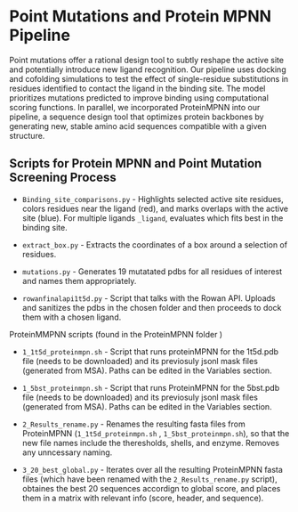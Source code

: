 # Point Mutations and Protein MPNN Pipeline 
Point mutations offer a rational design tool to subtly reshape the active site and potentially introduce new ligand recognition. Our pipeline uses docking and cofolding simulations to test the effect of single-residue substitutions in residues identified to contact the ligand in the binding site. The model prioritizes mutations predicted to improve binding using computational scoring functions. In parallel, we incorporated ProteinMPNN into our pipeline, a sequence design tool that optimizes protein backbones by generating new, stable amino acid sequences compatible with a given structure.

## Scripts for Protein MPNN and Point Mutation Screening Process

- `Binding_site_comparisons.py` - Highlights selected active site residues, colors residues near the ligand (red), and marks overlaps with the active site (blue). For multiple ligands `_ligand`, evaluates which fits best in the binding site.

- `extract_box.py` - Extracts the coordinates of a box around a selection of residues.

- `mutations.py` - Generates 19 mutatated pdbs for all residues of interest and names them appropriately.

- `rowanfinalapi1t5d.py` - Script that talks with the Rowan API. Uploads and sanitizes the pdbs in the chosen folder and then proceeds to dock them with a chosen ligand.

ProteinMMPNN scripts (found in the ProteinMPNN folder )

- `1_1t5d_proteinmpn.sh` - Script that runs proteinMPNN for the 1t5d.pdb file (needs to be downloaded) and its previosuly jsonl mask files (generated from MSA). Paths can be edited in the Variables section. 

- `1_5bst_proteinmpn.sh` - Script that runs ProteinMPNN for the 5bst.pdb file (needs to be downloaded) and its previosuly jsonl mask files (generated from MSA). Paths can be edited in the Variables section. 

- `2_Results_rename.py` - Renames the resulting fasta files from ProteinMPNN (`1_1t5d_proteinmpn.sh` , `1_5bst_proteinmpn.sh`), so that the new file names include the theresholds, shells, and enzyme. Removes any unncessary naming. 

- `3_20_best_global.py` - Iterates over all the resulting ProteinMPNN fasta files (which have been renamed with the `2_Results_rename.py` script), obtaines the best 20 sequences accordign to global score, and places them in a matrix with relevant info (score, header, and sequence). 
